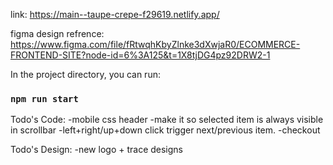 link: https://main--taupe-crepe-f29619.netlify.app/

figma design refrence:
https://www.figma.com/file/fRtwqhKbyZlnke3dXwjaR0/ECOMMERCE-FRONTEND-SITE?node-id=6%3A125&t=1X8tjDG4pz92DRW2-1


In the project directory, you can run:
### `npm run start`

Todo's Code:
-mobile css header
-make it so selected item is always visible in scrollbar
-left+right/up+down click trigger next/previous item.
-checkout 

Todo's Design:
-new logo + trace designs
